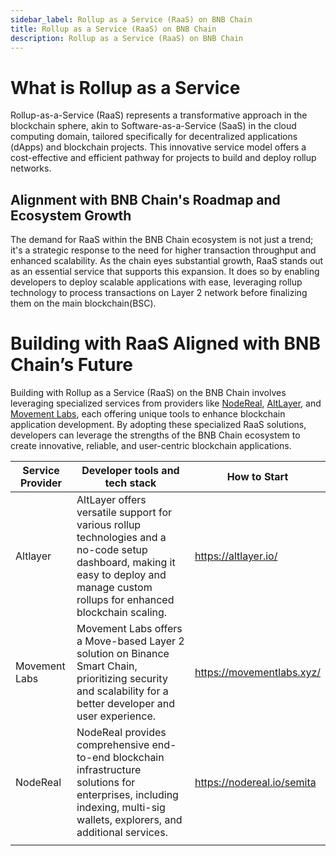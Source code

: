 ```yaml
---
sidebar_label: Rollup as a Service (RaaS) on BNB Chain
title: Rollup as a Service (RaaS) on BNB Chain
description: Rollup as a Service (RaaS) on BNB Chain
---
```


# What is Rollup as a Service

Rollup-as-a-Service (RaaS) represents a transformative approach in the blockchain sphere, akin to Software-as-a-Service (SaaS) in the cloud computing domain, tailored specifically for decentralized applications (dApps) and blockchain projects. This innovative service model offers a cost-effective and efficient pathway for projects to build and deploy rollup networks. 

## Alignment with BNB Chain's Roadmap and Ecosystem Growth

The demand for RaaS within the BNB Chain ecosystem is not just a trend; it's a strategic response to the need for higher transaction throughput and enhanced scalability. As the chain eyes substantial growth, RaaS stands out as an essential service that supports this expansion. It does so by enabling developers to deploy scalable applications with ease, leveraging rollup technology to process transactions on Layer 2 network before finalizing them on the main blockchain(BSC). 

# Building with RaaS Aligned with BNB Chain’s Future

Building with Rollup as a Service (RaaS) on the BNB Chain involves leveraging specialized services from providers like [NodeReal](https://nodereal.io/semita), [AltLayer](https://altlayer.io/), and [Movement Labs](https://movementlabs.xyz/), each offering unique tools to enhance blockchain application development. By adopting these specialized RaaS solutions, developers can leverage the strengths of the BNB Chain ecosystem to create innovative, reliable, and user-centric blockchain applications.

| Service Provider | Developer tools and tech stack                               | How to Start               |
| ---------------- | ------------------------------------------------------------ | -------------------------- |
| Altlayer         | AltLayer offers versatile support for various rollup technologies and a no-code setup dashboard, making it easy to deploy and manage custom rollups for enhanced blockchain scaling. | https://altlayer.io/       |
| Movement Labs    | Movement Labs offers a Move-based Layer 2 solution on Binance Smart Chain, prioritizing security and scalability for a better developer and user experience. | https://movementlabs.xyz/  |
| NodeReal         | NodeReal provides comprehensive end-to-end blockchain infrastructure solutions for enterprises, including indexing, multi-sig wallets, explorers, and additional services. | https://nodereal.io/semita |
|                  |                                                              |                            |